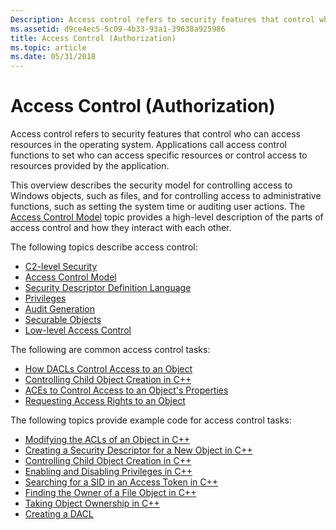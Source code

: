 ```yaml
---
Description: Access control refers to security features that control who can access resources in the operating system. Applications call access control functions to set who can access specific resources or control access to resources provided by the application.
ms.assetid: d9ce4ec5-5c09-4b33-93a1-39638a925986
title: Access Control (Authorization)
ms.topic: article
ms.date: 05/31/2018
---
```


# Access Control (Authorization)

Access control refers to security features that control who can access resources in the operating system. Applications call access control functions to set who can access specific resources or control access to resources provided by the application.

This overview describes the security model for controlling access to Windows objects, such as files, and for controlling access to administrative functions, such as setting the system time or auditing user actions. The [Access Control Model](access-control-model.md) topic provides a high-level description of the parts of access control and how they interact with each other.

The following topics describe access control:

-   [C2-level Security](c2-level-security.md)
-   [Access Control Model](access-control-model.md)
-   [Security Descriptor Definition Language](security-descriptor-definition-language.md)
-   [Privileges](privileges.md)
-   [Audit Generation](audit-generation.md)
-   [Securable Objects](securable-objects.md)
-   [Low-level Access Control](low-level-access-control.md)

The following are common access control tasks:

-   [How DACLs Control Access to an Object](how-dacls-control-access-to-an-object.md)
-   [Controlling Child Object Creation in C++](controlling-child-object-creation-in-c--.md)
-   [ACEs to Control Access to an Object's Properties](aces-to-control-access-to-an-object-s-properties.md)
-   [Requesting Access Rights to an Object](requesting-access-rights-to-an-object.md)

The following topics provide example code for access control tasks:

-   [Modifying the ACLs of an Object in C++](modifying-the-acls-of-an-object-in-c--.md)
-   [Creating a Security Descriptor for a New Object in C++](creating-a-security-descriptor-for-a-new-object-in-c--.md)
-   [Controlling Child Object Creation in C++](controlling-child-object-creation-in-c--.md)
-   [Enabling and Disabling Privileges in C++](enabling-and-disabling-privileges-in-c--.md)
-   [Searching for a SID in an Access Token in C++](searching-for-a-sid-in-an-access-token-in-c--.md)
-   [Finding the Owner of a File Object in C++](finding-the-owner-of-a-file-object-in-c--.md)
-   [Taking Object Ownership in C++](taking-object-ownership-in-c--.md)
-   [Creating a DACL](/windows/desktop/SecBP/creating-a-dacl)

 

 